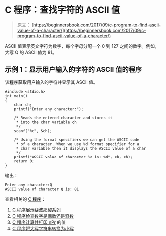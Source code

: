 # C 程序：查找字符的 ASCII 值

> 原文： [https://beginnersbook.com/2017/09/c-program-to-find-ascii-value-of-a-character/](https://beginnersbook.com/2017/09/c-program-to-find-ascii-value-of-a-character/)

ASCII 值表示英文字符为数字，每个字母分配一个 0 到 127 之间的数字。例如，大写 Q 的 ASCII 值为 81。

## 示例 1：显示用户输入的字符的 ASCII 值的程序

该程序获取用户输入的字符并显示其 ASCII 值。

```
#include <stdio.h>
int main()
{
    char ch;
    printf("Enter any character:");

    /* Reads the entered character and stores it
     * into the char variable ch
     */
    scanf("%c", &ch);

    /* Using the format specifiers we can get the ASCII code
     * of a character. When we use %d format specifier for a
     * char variable then it displays the ASCII value of a char
     */
    printf("ASCII value of character %c is: %d", ch, ch);
    return 0;
}
```

输出：

```
Enter any character:Q
ASCII value of character Q is: 81
```

查看相关的 [C 程序](https://beginnersbook.com/2015/02/simple-c-programs/)：

1.  [C 程序展示斐波那契系列](https://beginnersbook.com/2014/06/c-program-to-display-fibonacci-series/)
2.  [C 程序检查数字是偶数还是奇数](https://beginnersbook.com/2015/02/c-program-to-check-if-number-is-even-or-odd/)
3.  [C 程序计算并打印 nPr](https://beginnersbook.com/2015/02/c-program-to-calculate-and-print-the-value-of-npr/) 的值
4.  [C 程序将大写字符串转换为小写](https://beginnersbook.com/2015/02/c-program-to-convert-uppercase-string-to-lowercase-string/)